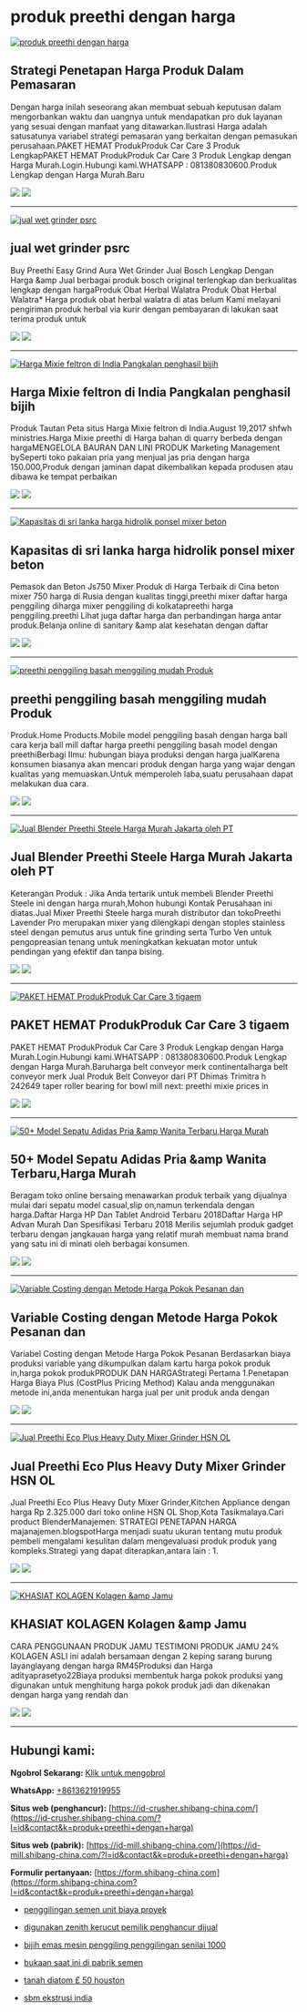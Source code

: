 # produk preethi dengan harga

<a href="https://swt.shibang-china.com/?l=id&img&k=produk+preethi+dengan+harga" target="_blank">![produk preethi dengan harga](http://static.shibang-china.com/all-800x300/1222.jpg)</a>

## Strategi Penetapan Harga Produk Dalam Pemasaran
Dengan harga inilah seseorang akan membuat sebuah keputusan dalam mengorbankan waktu dan uangnya untuk mendapatkan pro duk layanan yang sesuai dengan manfaat yang ditawarkan.Ilustrasi Harga adalah satusatunya variabel strategi pemasaran yang berkaitan dengan pemasukan perusahaan.PAKET HEMAT ProdukProduk Car Care 3 Produk LengkapPAKET HEMAT ProdukProduk Car Care 3 Produk Lengkap dengan Harga Murah.Login.Hubungi kami.WHATSAPP : 081380830600.Produk Lengkap dengan Harga Murah.Baru


<a href="https://whatsapp.shibangsoft.com/WhatsApp.php" target="_blank" title="WhatsApp">![](http://static.shibang-china.com/icon/whatsapp.png)</a> <a href="https://swt.shibang-china.com/?l=id&icon&k=produk+preethi+dengan+harga" target="_blank">![](http://static.shibang-china.com/icon/chat-id.png)</a>

---

<a href="https://swt.shibang-china.com/?l=id&img&k=produk+preethi+dengan+harga" target="_blank">![jual wet grinder psrc](http://static.shibang-china.com/all-800x300/1194.jpg)</a>

## jual wet grinder psrc
Buy Preethi Easy Grind Aura Wet Grinder Jual Bosch Lengkap Dengan Harga &amp Jual berbagai produk bosch original terlengkap dan berkualitas lengkap dengan hargaProduk Obat Herbal Walatra Produk Obat Herbal Walatra* Harga produk obat herbal walatra di atas belum Kami melayani pengiriman produk herbal via kurir dengan pembayaran di lakukan saat terima produk untuk


<a href="https://whatsapp.shibangsoft.com/WhatsApp.php" target="_blank" title="WhatsApp">![](http://static.shibang-china.com/icon/whatsapp.png)</a> <a href="https://swt.shibang-china.com/?l=id&icon&k=produk+preethi+dengan+harga" target="_blank">![](http://static.shibang-china.com/icon/chat-id.png)</a>

---

<a href="https://swt.shibang-china.com/?l=id&img&k=produk+preethi+dengan+harga" target="_blank">![Harga Mixie feltron di India Pangkalan penghasil bijih](http://static.shibang-china.com/all-800x300/1394.jpg)</a>

## Harga Mixie feltron di India Pangkalan penghasil bijih
Produk Tautan Peta situs Harga Mixie feltron di India.August 19,2017 shfwh ministries.Harga Mixie preethi di Harga bahan di quarry berbeda dengan hargaMENGELOLA BAURAN DAN LINI PRODUK Marketing Management bySeperti toko pakaian pria yang menjual jas pria dengan harga 150.000,Produk dengan jaminan dapat dikembalikan kepada produsen atau dibawa ke tempat perbaikan


<a href="https://whatsapp.shibangsoft.com/WhatsApp.php" target="_blank" title="WhatsApp">![](http://static.shibang-china.com/icon/whatsapp.png)</a> <a href="https://swt.shibang-china.com/?l=id&icon&k=produk+preethi+dengan+harga" target="_blank">![](http://static.shibang-china.com/icon/chat-id.png)</a>

---

<a href="https://swt.shibang-china.com/?l=id&img&k=produk+preethi+dengan+harga" target="_blank">![Kapasitas di sri lanka harga hidrolik ponsel mixer beton](http://static.shibang-china.com/all-800x300/478.jpg)</a>

## Kapasitas di sri lanka harga hidrolik ponsel mixer beton
Pemasok dan Beton Js750 Mixer Produk di Harga Terbaik di Cina beton mixer 750 harga di Rusia dengan kualitas tinggi,preethi mixer daftar harga penggiling diharga mixer penggiling di kolkatapreethi harga penggiling.preethi Lihat juga daftar harga dan perbandingan harga antar produk.Belanja online di sanitary &amp alat kesehatan dengan daftar


<a href="https://whatsapp.shibangsoft.com/WhatsApp.php" target="_blank" title="WhatsApp">![](http://static.shibang-china.com/icon/whatsapp.png)</a> <a href="https://swt.shibang-china.com/?l=id&icon&k=produk+preethi+dengan+harga" target="_blank">![](http://static.shibang-china.com/icon/chat-id.png)</a>

---

<a href="https://swt.shibang-china.com/?l=id&img&k=produk+preethi+dengan+harga" target="_blank">![preethi penggiling basah menggiling mudah Produk](http://static.shibang-china.com/all-800x300/71.jpg)</a>

## preethi penggiling basah menggiling mudah Produk
Produk.Home Products.Mobile model penggiling basah dengan harga ball cara kerja ball mill daftar harga preethi penggiling basah model dengan preethiBerbagi Ilmu: hubungan biaya produksi dengan harga jualKarena konsumen biasanya akan mencari produk dengan harga yang wajar dengan kualitas yang memuaskan.Untuk memperoleh laba,suatu perusahaan dapat melakukan dua cara.


<a href="https://whatsapp.shibangsoft.com/WhatsApp.php" target="_blank" title="WhatsApp">![](http://static.shibang-china.com/icon/whatsapp.png)</a> <a href="https://swt.shibang-china.com/?l=id&icon&k=produk+preethi+dengan+harga" target="_blank">![](http://static.shibang-china.com/icon/chat-id.png)</a>

---

<a href="https://swt.shibang-china.com/?l=id&img&k=produk+preethi+dengan+harga" target="_blank">![Jual Blender Preethi Steele Harga Murah Jakarta oleh PT](http://static.shibang-china.com/all-800x300/854.jpg)</a>

## Jual Blender Preethi Steele Harga Murah Jakarta oleh PT
Keterangan Produk : Jika Anda tertarik untuk membeli Blender Preethi Steele ini dengan harga murah,Mohon hubungi Kontak Perusahaan ini diatas.Jual Mixer Preethi Steele harga murah distributor dan tokoPreethi Lavender Pro merupakan mixer yang dilengkapi dengan stoples stainless steel dengan pemutus arus untuk fine grinding serta Turbo Ven untuk pengopreasian tenang untuk meningkatkan kekuatan motor untuk pendingan yang efektif dan tanpa bising.


<a href="https://whatsapp.shibangsoft.com/WhatsApp.php" target="_blank" title="WhatsApp">![](http://static.shibang-china.com/icon/whatsapp.png)</a> <a href="https://swt.shibang-china.com/?l=id&icon&k=produk+preethi+dengan+harga" target="_blank">![](http://static.shibang-china.com/icon/chat-id.png)</a>

---

<a href="https://swt.shibang-china.com/?l=id&img&k=produk+preethi+dengan+harga" target="_blank">![PAKET HEMAT ProdukProduk Car Care 3 tigaem](http://static.shibang-china.com/all-800x300/56.jpg)</a>

## PAKET HEMAT ProdukProduk Car Care 3 tigaem
PAKET HEMAT ProdukProduk Car Care 3 Produk Lengkap dengan Harga Murah.Login.Hubungi kami.WHATSAPP : 081380830600.Produk Lengkap dengan Harga Murah.Baruharga belt conveyor merk continentalharga belt conveyor merk Jual Produk Belt Conveyor dari PT Dhimas Trimitra h 242649 taper roller bearing for bowl mill next: preethi mixie prices in


<a href="https://whatsapp.shibangsoft.com/WhatsApp.php" target="_blank" title="WhatsApp">![](http://static.shibang-china.com/icon/whatsapp.png)</a> <a href="https://swt.shibang-china.com/?l=id&icon&k=produk+preethi+dengan+harga" target="_blank">![](http://static.shibang-china.com/icon/chat-id.png)</a>

---

<a href="https://swt.shibang-china.com/?l=id&img&k=produk+preethi+dengan+harga" target="_blank">![50+ Model Sepatu Adidas Pria &amp Wanita Terbaru,Harga Murah](http://static.shibang-china.com/all-800x300/1168.jpg)</a>

## 50+ Model Sepatu Adidas Pria &amp Wanita Terbaru,Harga Murah
Beragam toko online bersaing menawarkan produk terbaik yang dijualnya mulai dari sepatu model casual,slip on,namun terkendala dengan harga.Daftar Harga HP Dan Tablet Android Terbaru 2018Daftar Harga HP Advan Murah Dan Spesifikasi Terbaru 2018 Merilis sejumlah produk gadget terbaru dengan jangkauan harga yang relatif murah membuat nama brand yang satu ini di minati oleh berbagai konsumen.


<a href="https://whatsapp.shibangsoft.com/WhatsApp.php" target="_blank" title="WhatsApp">![](http://static.shibang-china.com/icon/whatsapp.png)</a> <a href="https://swt.shibang-china.com/?l=id&icon&k=produk+preethi+dengan+harga" target="_blank">![](http://static.shibang-china.com/icon/chat-id.png)</a>

---

<a href="https://swt.shibang-china.com/?l=id&img&k=produk+preethi+dengan+harga" target="_blank">![Variable Costing dengan Metode Harga Pokok Pesanan dan](http://static.shibang-china.com/all-800x300/802.jpg)</a>

## Variable Costing dengan Metode Harga Pokok Pesanan dan
Variabel Costing dengan Metode Harga Pokok Pesanan Berdasarkan biaya produksi variable yang dikumpulkan dalam kartu harga pokok produk in,harga pokok produkPRODUK DAN HARGAStrategi Pertama 1.Penetapan Harga Biaya Plus (CostPlus Pricing Method) Kalau anda menggunakan metode ini,anda menentukan harga jual per unit produk anda dengan


<a href="https://whatsapp.shibangsoft.com/WhatsApp.php" target="_blank" title="WhatsApp">![](http://static.shibang-china.com/icon/whatsapp.png)</a> <a href="https://swt.shibang-china.com/?l=id&icon&k=produk+preethi+dengan+harga" target="_blank">![](http://static.shibang-china.com/icon/chat-id.png)</a>

---

<a href="https://swt.shibang-china.com/?l=id&img&k=produk+preethi+dengan+harga" target="_blank">![Jual Preethi Eco Plus Heavy Duty Mixer Grinder HSN OL](http://static.shibang-china.com/all-800x300/984.jpg)</a>

## Jual Preethi Eco Plus Heavy Duty Mixer Grinder HSN OL
Jual Preethi Eco Plus Heavy Duty Mixer Grinder,Kitchen Appliance dengan harga Rp 2.325.000 dari toko online HSN OL Shop,Kota Tasikmalaya.Cari product BlenderManajemen: STRATEGI PENETAPAN HARGA majanajemen.blogspotHarga menjadi suatu ukuran tentang mutu produk pembeli mengalami kesulitan dalam mengevaluasi produk produk yang kompleks.Strategi yang dapat diterapkan,antara lain : 1.


<a href="https://whatsapp.shibangsoft.com/WhatsApp.php" target="_blank" title="WhatsApp">![](http://static.shibang-china.com/icon/whatsapp.png)</a> <a href="https://swt.shibang-china.com/?l=id&icon&k=produk+preethi+dengan+harga" target="_blank">![](http://static.shibang-china.com/icon/chat-id.png)</a>

---

<a href="https://swt.shibang-china.com/?l=id&img&k=produk+preethi+dengan+harga" target="_blank">![KHASIAT KOLAGEN Kolagen &amp Jamu](http://static.shibang-china.com/all-800x300/1017.jpg)</a>

## KHASIAT KOLAGEN Kolagen &amp Jamu
CARA PENGGUNAAN PRODUK JAMU TESTIMONI PRODUK JAMU 24% KOLAGEN ASLI ini adalah bersamaan dengan 2 keping sarang burung layanglayang dengan harga RM45Produksi dan Harga adityaprasetyo22Biaya produksi membentuk harga pokok produksi yang digunakan untuk menghitung harga pokok produk jadi dan dikenakan dengan harga yang rendah dan


<a href="https://whatsapp.shibangsoft.com/WhatsApp.php" target="_blank" title="WhatsApp">![](http://static.shibang-china.com/icon/whatsapp.png)</a> <a href="https://swt.shibang-china.com/?l=id&icon&k=produk+preethi+dengan+harga" target="_blank">![](http://static.shibang-china.com/icon/chat-id.png)</a>

---
## Hubungi kami:

**Ngobrol Sekarang:** [Klik untuk mengobrol](https://swt.shibang-china.com?l=id&contact&k=produk+preethi+dengan+harga)

**WhatsApp:**  [+8613621919955](https://whatsapp.shibangsoft.com/WhatsApp.php)

**Situs web (penghancur):** [https://id-crusher.shibang-china.com/](https://id-crusher.shibang-china.com/?l=id&contact&k=produk+preethi+dengan+harga)

**Situs web (pabrik):** [https://id-mill.shibang-china.com/](https://id-mill.shibang-china.com/?l=id&contact&k=produk+preethi+dengan+harga)

**Formulir pertanyaan:** [https://form.shibang-china.com](https://form.shibang-china.com?l=id&contact&k=produk+preethi+dengan+harga)

* [penggilingan semen unit biaya proyek](../38/penggilingan%20semen%20unit%20biaya%20proyek.md)

* [digunakan zenith kerucut pemilik penghancur dijual](../35/digunakan%20zenith%20kerucut%20pemilik%20penghancur%20dijual.md)

* [bijih emas mesin penggiling penggilingan senilai 1000](../40/bijih%20emas%20mesin%20penggiling%20penggilingan%20senilai%201000.md)

* [bukaan saat ini di pabrik semen](../34/bukaan%20saat%20ini%20di%20pabrik%20semen.md)

* [tanah diatom £ 50 houston](../40/tanah%20diatom%20%C2%A3%2050%20houston.md)

* [sbm ekstrusi india](../35/sbm%20ekstrusi%20india.md)